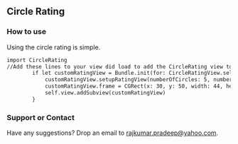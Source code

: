 ## Circle Rating

### How to use

Using the circle rating is simple.

```markdown
import CircleRating
//Add these lines to your view did load to add the CircleRating view to your view controller.
        if let customRatingView = Bundle.init(for: CircleRatingView.self).loadNibNamed("CircleRatingView", owner: self, options: nil)?.first as? CircleRatingView {
            customRatingView.setupRatingView(numberOfCircles: 5, numberOfFilled: 4)
            customRatingView.frame = CGRect(x: 30, y: 50, width: 44, height: 9)
            self.view.addSubview(customRatingView)
        }
```

### Support or Contact

Have any suggestions? Drop an email to rajkumar.pradeep@yahoo.com.
